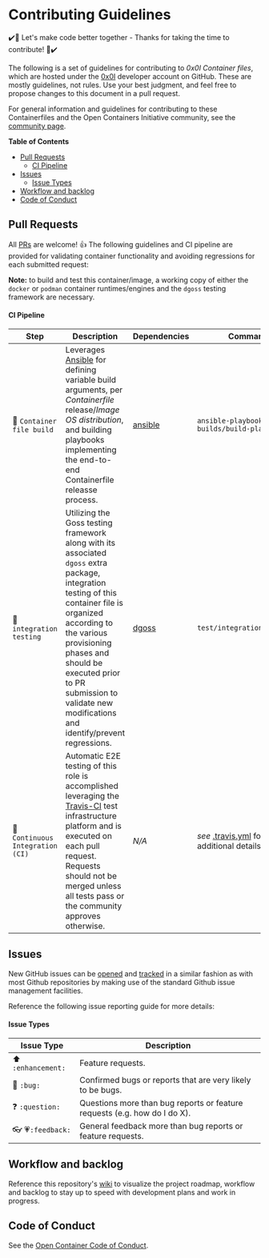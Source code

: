 # Contributing Guidelines

:heavy_check_mark::tada: Let's make code better together - Thanks for taking the time to contribute! :tada::heavy_check_mark:

The following is a set of guidelines for contributing to *0x0I Container files*, which are hosted under the [0x0I](https://github.com/0x0I?tab=repositories) developer account on GitHub. These are mostly guidelines, not rules. Use your best judgment, and feel free to propose changes to this document in a pull request.

For general information and guidelines for contributing to these Containerfiles and the Open Containers Initiative community, see the [community page](https://www.opencontainers.org/community).

**Table of Contents**
  - [Pull Requests](#pull-requests)
      - [CI Pipeline](#ci-pipeline)
  - [Issues](#issues)
      - [Issue Types](#issue-types)
  - [Workflow and backlog](#workflow-and-backlog)
  - [Code of Conduct](#code-of-conduct)

## Pull Requests

All [PRs](https://github.com/0x0I/container-file-template/pulls) are welcome! :+1: The following guidelines and CI pipeline are provided for validating container functionality and avoiding regressions for each submitted request:

**Note:** to build and test this container/image, a working copy of either the `docker` or `podman` container runtimes/engines and the `dgoss` testing framework are necessary.

#### CI Pipeline

| Step | Description | Dependencies | Command |
| --- | --- | --- | --- |
| :construction: `Container file build` | Leverages [Ansible](https://docs.ansible.com/) for defining variable build arguments, per *Containerfile* release/*Image OS distribution*, and building playbooks implementing the end-to-end Containerfile releasse process. | [ansible](https://docs.ansible.com/ansible/latest/installation_guide/intro_installation.html) | `ansible-playbook builds/build-playbook.yml` |
| :wrench: `integration testing` | Utilizing the Goss testing framework along with its associated `dgoss` extra package, integration testing of this container file is organized according to the various provisioning phases and should be executed prior to PR submission to validate new modifications and identify/prevent regressions. | [dgoss](https://github.com/aelsabbahy/goss/tree/master/extras/dgoss) | `test/integration_tests.sh` |
| :traffic_light: `Continuous Integration (CI)` | Automatic E2E testing of this role is accomplished leveraging the [Travis-CI](https://travis-ci.com/0x0I/container-file-template) test infrastructure platform and is executed on each pull request. Requests should not be merged unless all tests pass or the community approves otherwise. | *N/A* | *see* [.travis.yml](https://github.com/0x0I/container-file-template/blob/master/.travis.yml) for additional details |

## Issues

New GitHub issues can be [opened](https://github.com/0x0I/container-file-template/issues/new) and [tracked](https://github.com/0x0I/container-file-template/issues) in a similar fashion as with most Github repositories by making use of the standard Github issue management facilities.

Reference the following issue reporting guide for more details:

#### Issue Types

| Issue Type | Description |
| --- | --- |
| :arrow_up: `:enhancement:` | Feature requests. |
| :bug: `:bug:` | Confirmed bugs or reports that are very likely to be bugs. |
| :question: `:question:` | Questions more than bug reports or feature requests (e.g. how do I do X). |
| :eyeglasses: :heartpulse:`:feedback:` | General feedback more than bug reports or feature requests. |

## Workflow and backlog

Reference this repository's [wiki](https://github.com/0x0I/container-file-template/wiki) to visualize the project roadmap, workflow and backlog to stay up to speed with development  plans and work in progress.

## Code of Conduct

See the [Open Container Code of Conduct](https://www.opencontainers.org/about/code-of-conduct).
